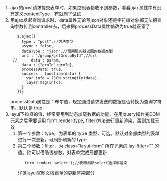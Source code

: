1. ajax的post请求提交表单时，如果控制器接收不到参数，看看ajax属性中有没有定义contentType，有就删了试试
2. 用ajax发起查询请求时，data属性无论写json对象还是字符串对象都无法把查询参数传到controller去，后来把processData属性值改为true就正常了
   ```
      $.ajax({
        type : "post",//方法类型
        async : false,
        dataType : "json",//预期服务器返回的数据类型
        url : "/group/getGroupById",//url
    //		data : param,
        data : {"groId":groId},
        processData: true,
        success : function(data) {
          var info = JSON.stringify(data);
          layer.msg(info);
        }
      });
   ```
   processData属性是：布尔值，规定通过请求发送的数据是否转换为查询字符串。默认是 true
3. layui下拉框的值，经常要用到动态加载数据的功能，在用jquery操作完DOM元素之后需要调用 form.render(type, filter)方法进行重新渲染，否则加载无效
   1. 第一个参数：type，为表单的 type 类型，可选。默认对全部类型的表单进行一次更新，可局部刷新的 type 
   2. 第二个参数：filter，为 class="layui-form" 所在元素的 lay-filter="" 的值。你可以借助该参数，对表单完成局部更新
      ```
         form.render('select');//表示刷新select选择框渲染
      ```
      详见layui官网文档表单的更新渲染部分
